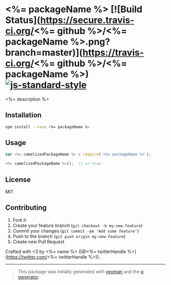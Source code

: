 # <%= packageName %> [![Build Status](https://secure.travis-ci.org/<%= github %>/<%= packageName %>.png?branch=master)](https://travis-ci.org/<%= github %>/<%= packageName %>) [![js-standard-style](https://img.shields.io/badge/code%20style-standard-brightgreen.svg?style=flat)](https://github.com/feross/standard)

<%= description %>

## Installation

```bash
npm install --save <%= packageName %>
```

## Usage

```javascript
var <%= camelizedPackageName %> = require('<%= packageName %>');

<%= camelizedPackageName %>();  // => true
```

## License

MIT

## Contributing

1. Fork it
2. Create your feature branch (`git checkout -b my-new-feature`)
3. Commit your changes (`git commit -am 'Add some feature'`)
4. Push to the branch (`git push origin my-new-feature`)
5. Create new Pull Request

Crafted with <3 by <%= name %> ([@<%= twitterHandle %>](https://twitter.com/<%= twitterHandle %>)).

***

> This package was initially generated with [yeoman](http://yeoman.io) and the [p generator](https://github.com/johnotander/generator-p.git).
